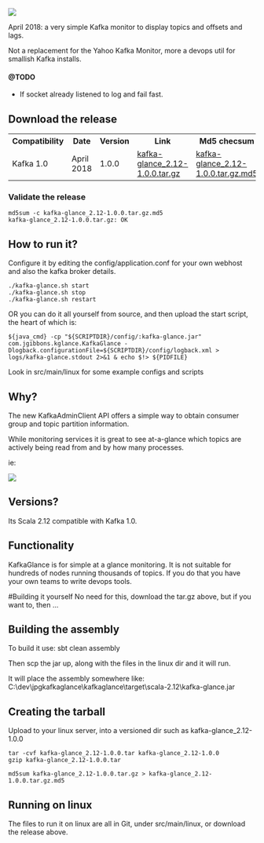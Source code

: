 <img src="https://pendared.github.io/jpgkafkaglance/images/kglance.png">

April 2018: a very simple Kafka monitor to display topics and offsets and lags.

Not a replacement for the Yahoo Kafka Monitor, more a devops util for smallish Kafka installs.

#### @TODO
- If socket already listened to log and fail fast.

## Download the release

<table>
  <tr>
    <th>Compatibility</th>
    <th>Date</th>
    <th>Version</th>
    <th>Link</th>
    <th>Md5 checsum</th>
  </tr><tr>
    <td>Kafka 1.0</td>
    <td>April 2018</td>
    <td>1.0.0</td>
    <td><a href="https://pendared.github.io/jpgkafkaglance/releases/kafka-glance_2.12-1.0.0.tar.gz">kafka-glance_2.12-1.0.0.tar.gz</a></td>
    <td><a href="https://pendared.github.io/jpgkafkaglance/releases/kafka-glance_2.12-1.0.0.tar.gz.md5">kafka-glance_2.12-1.0.0.tar.gz.md5</a></td>
  </tr>
</table>

### Validate the release

```
md5sum -c kafka-glance_2.12-1.0.0.tar.gz.md5
kafka-glance_2.12-1.0.0.tar.gz: OK
```

## How to run it?

Configure it by editing the config/application.conf for your own webhost and also the kafka broker details.
```
./kafka-glance.sh start
./kafka-glance.sh stop
./kafka-glance.sh restart
```

OR you can do it all yourself from source, and then upload the start script, the heart of which is:

```
${java_cmd} -cp "${SCRIPTDIR}/config/:kafka-glance.jar" com.jgibbons.kglance.KafkaGlance -Dlogback.configurationFile=${SCRIPTDIR}/config/logback.xml > logs/kafka-glance.stdout 2>&1 & echo $!> ${PIDFILE}
```

Look in src/main/linux for some example configs and scripts

## Why?

The new KafkaAdminClient API offers a simple way to obtain consumer group and topic partition information.

While monitoring services it is great to see at-a-glance which topics are actively being read from and by how many processes.

ie:

<img src="https://pendared.github.io/jpgkafkaglance/images/kglance_topics_v1.0.0.png">

## Versions?

Its Scala 2.12 compatible with Kafka 1.0.

## Functionality

KafkaGlance is for simple at a glance monitoring.  It is not suitable for hundreds of nodes running thousands of topics.
If you do that you have your own teams to write devops tools.

#Building it yourself
No need for this, download the tar.gz above, but if you want to, then ...

## Building the assembly
To build it use:
sbt clean assembly

Then scp the jar up, along with the files in the linux dir and it will run.

It will place the assembly somewhere like:
C:\dev\jpgkafkaglance\kafkaglance\target\scala-2.12\kafka-glance.jar

## Creating the tarball

Upload to your linux server, into a versioned dir such as kafka-glance_2.12-1.0.0

```
tar -cvf kafka-glance_2.12-1.0.0.tar kafka-glance_2.12-1.0.0
gzip kafka-glance_2.12-1.0.0.tar

md5sum kafka-glance_2.12-1.0.0.tar.gz > kafka-glance_2.12-1.0.0.tar.gz.md5
```

## Running on linux

The files to run it on linux are all in Git, under src/main/linux, or download the release above.
